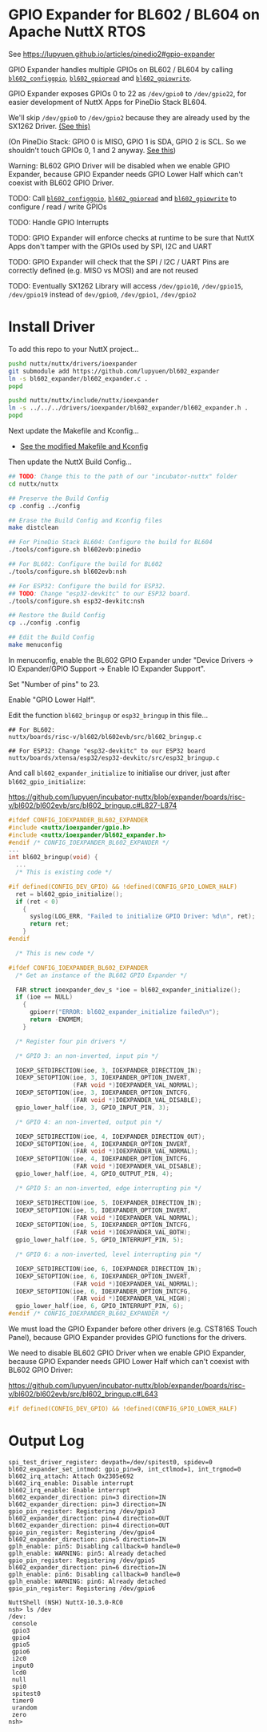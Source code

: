 # GPIO Expander for BL602 / BL604 on Apache NuttX RTOS

See https://lupyuen.github.io/articles/pinedio2#gpio-expander

GPIO Expander handles multiple GPIOs on BL602 / BL604 by calling [`bl602_configgpio`](https://github.com/lupyuen/incubator-nuttx/blob/pinedio/arch/risc-v/src/bl602/bl602_gpio.c#L58-L140), [`bl602_gpioread`](https://github.com/lupyuen/incubator-nuttx/blob/pinedio/arch/risc-v/src/bl602/bl602_gpio.c#L218-L230) and [`bl602_gpiowrite`](https://github.com/lupyuen/incubator-nuttx/blob/pinedio/arch/risc-v/src/bl602/bl602_gpio.c#L197-L216).

GPIO Expander exposes GPIOs 0 to 22 as `/dev/gpio0` to `/dev/gpio22`, for easier development of NuttX Apps for PineDio Stack BL604.

We'll skip `/dev/gpio0` to `/dev/gpio2` because they are already used by the SX1262 Driver. [(See this)](https://lupyuen.github.io/articles/sx1262#gpio-interface)

(On PineDio Stack: GPIO 0 is MISO, GPIO 1 is SDA, GPIO 2 is SCL. So we shouldn't touch GPIOs 0, 1 and 2 anyway. [See this](https://lupyuen.github.io/articles/pinedio2#appendix-gpio-assignment))

Warning: BL602 GPIO Driver will be disabled when we enable GPIO Expander, because GPIO Expander needs GPIO Lower Half which can't coexist with BL602 GPIO Driver.

TODO: Call [`bl602_configgpio`](https://github.com/lupyuen/incubator-nuttx/blob/pinedio/arch/risc-v/src/bl602/bl602_gpio.c#L58-L140), [`bl602_gpioread`](https://github.com/lupyuen/incubator-nuttx/blob/pinedio/arch/risc-v/src/bl602/bl602_gpio.c#L218-L230) and [`bl602_gpiowrite`](https://github.com/lupyuen/incubator-nuttx/blob/pinedio/arch/risc-v/src/bl602/bl602_gpio.c#L197-L216) to configure / read / write GPIOs

TODO: Handle GPIO Interrupts

TODO: GPIO Expander will enforce checks at runtime to be sure that NuttX Apps don't tamper with the GPIOs used by SPI, I2C and UART

TODO: GPIO Expander will check that the SPI / I2C / UART Pins are correctly defined (e.g. MISO vs MOSI) and are not reused

TODO: Eventually SX1262 Library will access `/dev/gpio10`, `/dev/gpio15`, `/dev/gpio19` instead of `dev/gpio0`, `/dev/gpio1`, `/dev/gpio2`

# Install Driver

To add this repo to your NuttX project...

```bash
pushd nuttx/nuttx/drivers/ioexpander
git submodule add https://github.com/lupyuen/bl602_expander
ln -s bl602_expander/bl602_expander.c .
popd

pushd nuttx/nuttx/include/nuttx/ioexpander
ln -s ../../../drivers/ioexpander/bl602_expander/bl602_expander.h .
popd
```
Next update the Makefile and Kconfig...

-   [See the modified Makefile and Kconfig](https://github.com/lupyuen/incubator-nuttx/commit/f72f7d546aa9b458b5cca66d090ac46ea178ca63)

Then update the NuttX Build Config...

```bash
## TODO: Change this to the path of our "incubator-nuttx" folder
cd nuttx/nuttx

## Preserve the Build Config
cp .config ../config

## Erase the Build Config and Kconfig files
make distclean

## For PineDio Stack BL604: Configure the build for BL604
./tools/configure.sh bl602evb:pinedio

## For BL602: Configure the build for BL602
./tools/configure.sh bl602evb:nsh

## For ESP32: Configure the build for ESP32.
## TODO: Change "esp32-devkitc" to our ESP32 board.
./tools/configure.sh esp32-devkitc:nsh

## Restore the Build Config
cp ../config .config

## Edit the Build Config
make menuconfig 
```

In menuconfig, enable the BL602 GPIO Expander under "Device Drivers → IO Expander/GPIO Support → Enable IO Expander Support".

Set "Number of pins" to 23.

Enable "GPIO Lower Half".

Edit the function `bl602_bringup` or `esp32_bringup` in this file...

```text
## For BL602:
nuttx/boards/risc-v/bl602/bl602evb/src/bl602_bringup.c

## For ESP32: Change "esp32-devkitc" to our ESP32 board 
nuttx/boards/xtensa/esp32/esp32-devkitc/src/esp32_bringup.c
```

And call `bl602_expander_initialize` to initialise our driver, just after `bl602_gpio_initialize`:

https://github.com/lupyuen/incubator-nuttx/blob/expander/boards/risc-v/bl602/bl602evb/src/bl602_bringup.c#L827-L874

```c
#ifdef CONFIG_IOEXPANDER_BL602_EXPANDER
#include <nuttx/ioexpander/gpio.h>
#include <nuttx/ioexpander/bl602_expander.h>
#endif /* CONFIG_IOEXPANDER_BL602_EXPANDER */
...
int bl602_bringup(void) {
  ...
  /* This is existing code */

#if defined(CONFIG_DEV_GPIO) && !defined(CONFIG_GPIO_LOWER_HALF)
  ret = bl602_gpio_initialize();
  if (ret < 0)
    {
      syslog(LOG_ERR, "Failed to initialize GPIO Driver: %d\n", ret);
      return ret;
    }
#endif

  /* This is new code */

#ifdef CONFIG_IOEXPANDER_BL602_EXPANDER
  /* Get an instance of the BL602 GPIO Expander */

  FAR struct ioexpander_dev_s *ioe = bl602_expander_initialize();
  if (ioe == NULL)
    {
      gpioerr("ERROR: bl602_expander_initialize failed\n");
      return -ENOMEM;
    }

  /* Register four pin drivers */

  /* GPIO 3: an non-inverted, input pin */

  IOEXP_SETDIRECTION(ioe, 3, IOEXPANDER_DIRECTION_IN);
  IOEXP_SETOPTION(ioe, 3, IOEXPANDER_OPTION_INVERT,
                  (FAR void *)IOEXPANDER_VAL_NORMAL);
  IOEXP_SETOPTION(ioe, 3, IOEXPANDER_OPTION_INTCFG,
                  (FAR void *)IOEXPANDER_VAL_DISABLE);
  gpio_lower_half(ioe, 3, GPIO_INPUT_PIN, 3);

  /* GPIO 4: an non-inverted, output pin */

  IOEXP_SETDIRECTION(ioe, 4, IOEXPANDER_DIRECTION_OUT);
  IOEXP_SETOPTION(ioe, 4, IOEXPANDER_OPTION_INVERT,
                  (FAR void *)IOEXPANDER_VAL_NORMAL);
  IOEXP_SETOPTION(ioe, 4, IOEXPANDER_OPTION_INTCFG,
                  (FAR void *)IOEXPANDER_VAL_DISABLE);
  gpio_lower_half(ioe, 4, GPIO_OUTPUT_PIN, 4);

  /* GPIO 5: an non-inverted, edge interrupting pin */

  IOEXP_SETDIRECTION(ioe, 5, IOEXPANDER_DIRECTION_IN);
  IOEXP_SETOPTION(ioe, 5, IOEXPANDER_OPTION_INVERT,
                  (FAR void *)IOEXPANDER_VAL_NORMAL);
  IOEXP_SETOPTION(ioe, 5, IOEXPANDER_OPTION_INTCFG,
                  (FAR void *)IOEXPANDER_VAL_BOTH);
  gpio_lower_half(ioe, 5, GPIO_INTERRUPT_PIN, 5);

  /* GPIO 6: a non-inverted, level interrupting pin */

  IOEXP_SETDIRECTION(ioe, 6, IOEXPANDER_DIRECTION_IN);
  IOEXP_SETOPTION(ioe, 6, IOEXPANDER_OPTION_INVERT,
                  (FAR void *)IOEXPANDER_VAL_NORMAL);
  IOEXP_SETOPTION(ioe, 6, IOEXPANDER_OPTION_INTCFG,
                  (FAR void *)IOEXPANDER_VAL_HIGH);
  gpio_lower_half(ioe, 6, GPIO_INTERRUPT_PIN, 6);
#endif /* CONFIG_IOEXPANDER_BL602_EXPANDER */
```

We must load the GPIO Expander before other drivers (e.g. CST816S Touch Panel), because GPIO Expander provides GPIO functions for the drivers.

We need to disable BL602 GPIO Driver when we enable GPIO Expander, because GPIO Expander needs GPIO Lower Half which can't coexist with BL602 GPIO Driver:

https://github.com/lupyuen/incubator-nuttx/blob/expander/boards/risc-v/bl602/bl602evb/src/bl602_bringup.c#L643

```c
#if defined(CONFIG_DEV_GPIO) && !defined(CONFIG_GPIO_LOWER_HALF)
```

# Output Log

```text
spi_test_driver_register: devpath=/dev/spitest0, spidev=0
bl602_expander_set_intmod: gpio_pin=9, int_ctlmod=1, int_trgmod=0
bl602_irq_attach: Attach 0x2305e692
bl602_irq_enable: Disable interrupt
bl602_irq_enable: Enable interrupt
bl602_expander_direction: pin=3 direction=IN
bl602_expander_direction: pin=3 direction=IN
gpio_pin_register: Registering /dev/gpio3
bl602_expander_direction: pin=4 direction=OUT
bl602_expander_direction: pin=4 direction=OUT
gpio_pin_register: Registering /dev/gpio4
bl602_expander_direction: pin=5 direction=IN
gplh_enable: pin5: Disabling callback=0 handle=0
gplh_enable: WARNING: pin5: Already detached
gpio_pin_register: Registering /dev/gpio5
bl602_expander_direction: pin=6 direction=IN
gplh_enable: pin6: Disabling callback=0 handle=0
gplh_enable: WARNING: pin6: Already detached
gpio_pin_register: Registering /dev/gpio6

NuttShell (NSH) NuttX-10.3.0-RC0
nsh> ls /dev
/dev:
 console
 gpio3
 gpio4
 gpio5
 gpio6
 i2c0
 input0
 lcd0
 null
 spi0
 spitest0
 timer0
 urandom
 zero
nsh>
```
